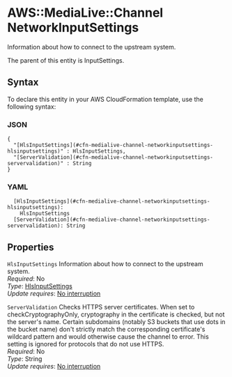 # AWS::MediaLive::Channel NetworkInputSettings<a name="aws-properties-medialive-channel-networkinputsettings"></a>

Information about how to connect to the upstream system\.

The parent of this entity is InputSettings\.

## Syntax<a name="aws-properties-medialive-channel-networkinputsettings-syntax"></a>

To declare this entity in your AWS CloudFormation template, use the following syntax:

### JSON<a name="aws-properties-medialive-channel-networkinputsettings-syntax.json"></a>

```
{
  "[HlsInputSettings](#cfn-medialive-channel-networkinputsettings-hlsinputsettings)" : HlsInputSettings,
  "[ServerValidation](#cfn-medialive-channel-networkinputsettings-servervalidation)" : String
}
```

### YAML<a name="aws-properties-medialive-channel-networkinputsettings-syntax.yaml"></a>

```
  [HlsInputSettings](#cfn-medialive-channel-networkinputsettings-hlsinputsettings): 
    HlsInputSettings
  [ServerValidation](#cfn-medialive-channel-networkinputsettings-servervalidation): String
```

## Properties<a name="aws-properties-medialive-channel-networkinputsettings-properties"></a>

`HlsInputSettings`  <a name="cfn-medialive-channel-networkinputsettings-hlsinputsettings"></a>
Information about how to connect to the upstream system\.  
*Required*: No  
*Type*: [HlsInputSettings](aws-properties-medialive-channel-hlsinputsettings.md)  
*Update requires*: [No interruption](https://docs.aws.amazon.com/AWSCloudFormation/latest/UserGuide/using-cfn-updating-stacks-update-behaviors.html#update-no-interrupt)

`ServerValidation`  <a name="cfn-medialive-channel-networkinputsettings-servervalidation"></a>
Checks HTTPS server certificates\. When set to checkCryptographyOnly, cryptography in the certificate is checked, but not the server's name\. Certain subdomains \(notably S3 buckets that use dots in the bucket name\) don't strictly match the corresponding certificate's wildcard pattern and would otherwise cause the channel to error\. This setting is ignored for protocols that do not use HTTPS\.  
*Required*: No  
*Type*: String  
*Update requires*: [No interruption](https://docs.aws.amazon.com/AWSCloudFormation/latest/UserGuide/using-cfn-updating-stacks-update-behaviors.html#update-no-interrupt)